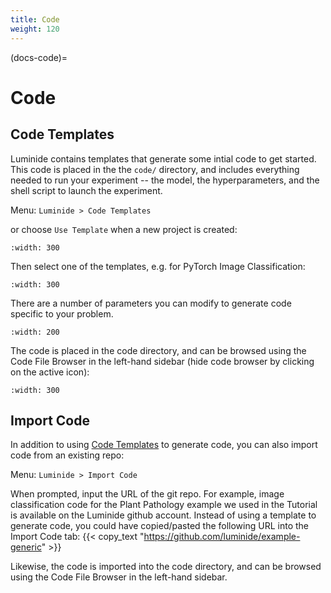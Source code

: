 ```yaml
---
title: Code
weight: 120
---
```


(docs-code)=
# Code

## Code Templates

Luminide contains templates that generate some intial code to get started.  This code is placed in the the `code/` directory, and includes everything needed to run your experiment -- the model, the hyperparameters, and the shell script to launch the experiment.

Menu: `Luminide > Code Templates`

or choose `Use Template`  when a new project is created:

```{image} ../images/feb-initialize-project-code.png
:width: 300
```
Then select one of the templates, e.g. for PyTorch Image Classification:

```{image} ../images/feb-template-use.png
:width: 300
```

There are a number of parameters you can modify to generate code specific to your problem.

```{image} ../images/feb-template-parameters.png
:width: 200
```

The code is placed in the code directory, and can be browsed using the Code File Browser in the left-hand sidebar (hide code browser by clicking on the active icon):

```{image} ../images/feb-code-browser.png
:width: 300
```

## Import Code

In addition to using [Code Templates](docs-code) to generate code, you can also import code from an existing repo:

Menu: `Luminide > Import Code`

When prompted, input the URL of the git repo.  For example, image classification code for the Plant Pathology example we used in the Tutorial is available on the Luminide github account.  Instead of using a template to generate code, you could have copied/pasted the following URL into the Import Code tab: {{< copy_text "https://github.com/luminide/example-generic" >}}

Likewise, the code is imported into the code directory, and can be browsed using the Code File Browser in the left-hand sidebar.
